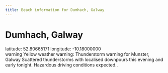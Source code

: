 ```yaml
---
title: Beach information for Dumhach, Galway
---
```

# Dumhach, Galway 

<div class="location-info">latitude: 52.80665171 longitude: -10.18000000</div>
<div id="met-eireann-warnings"><span class="material-icons yellow-warning">warning</span>&nbsp;Yellow weather warning: Thunderstorm warning for Munster, Galway Scattered thunderstorms with localised downpours this evening and early tonight. Hazardous driving conditions expected..&nbsp;</div>
<div></div>